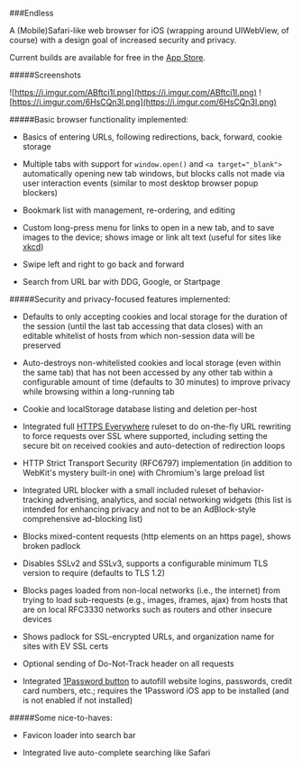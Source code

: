 ###Endless

A (Mobile)Safari-like web browser for iOS (wrapping around UIWebView, of
course) with a design goal of increased security and privacy.

Current builds are available for free in the
[App Store](https://itunes.apple.com/us/app/endless-browser/id974745755?mt=8).

#####Screenshots

![https://i.imgur.com/ABftci1l.png](https://i.imgur.com/ABftci1l.png) ![https://i.imgur.com/6HsCQn3l.png](https://i.imgur.com/6HsCQn3l.png)

#####Basic browser functionality implemented:

- Basics of entering URLs, following redirections, back, forward, cookie storage

- Multiple tabs with support for `window.open()` and `<a target="_blank">`
  automatically opening new tab windows, but blocks calls not made via user
  interaction events (similar to most desktop browser popup blockers)

- Bookmark list with management, re-ordering, and editing

- Custom long-press menu for links to open in a new tab, and to save images
  to the device; shows image or link alt text (useful for sites like
  [xkcd](http://xkcd.com/))

- Swipe left and right to go back and forward

- Search from URL bar with DDG, Google, or Startpage

#####Security and privacy-focused features implemented:

- Defaults to only accepting cookies and local storage for the duration of the
  session (until the last tab accessing that data closes) with an editable
  whitelist of hosts from which non-session data will be preserved

- Auto-destroys non-whitelisted cookies and local storage (even within the same
  tab) that has not been accessed by any other tab within a configurable amount
  of time (defaults to 30 minutes) to improve privacy while browsing within a
  long-running tab

- Cookie and localStorage database listing and deletion per-host

- Integrated full [HTTPS Everywhere](https://www.eff.org/HTTPS-EVERYWHERE)
  ruleset to do on-the-fly URL rewriting to force requests over SSL where
  supported, including setting the secure bit on received cookies and
  auto-detection of redirection loops

- HTTP Strict Transport Security (RFC6797) implementation (in addition to
  WebKit's mystery built-in one) with Chromium's large preload list

- Integrated URL blocker with a small included ruleset of behavior-tracking
  advertising, analytics, and social networking widgets (this list is intended
  for enhancing privacy and not to be an AdBlock-style comprehensive ad-blocking
  list)

- Blocks mixed-content requests (http elements on an https page), shows broken
  padlock

- Disables SSLv2 and SSLv3, supports a configurable minimum TLS version to
  require (defaults to TLS 1.2)

- Blocks pages loaded from non-local networks (i.e., the internet) from trying
  to load sub-requests (e.g., images, iframes, ajax) from hosts that are on
  local RFC3330 networks such as routers and other insecure devices

- Shows padlock for SSL-encrypted URLs, and organization name for sites with EV
  SSL certs

- Optional sending of Do-Not-Track header on all requests

- Integrated [1Password button](https://github.com/AgileBits/onepassword-app-extension)
  to autofill website logins, passwords, credit card numbers, etc.; requires
  the 1Password iOS app to be installed (and is not enabled if not installed)

#####Some nice-to-haves:

- Favicon loader into search bar

- Integrated live auto-complete searching like Safari
